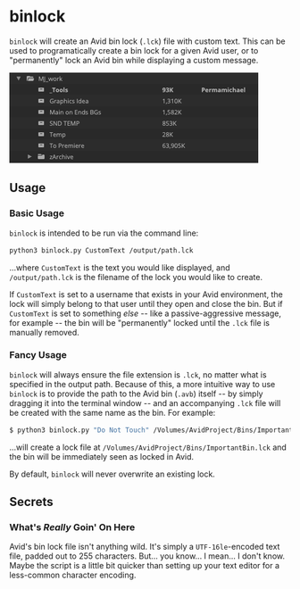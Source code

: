 # binlock
`binlock` will create an Avid bin lock (`.lck`) file with custom text.  This can be used to programatically create a bin lock for a given Avid user, or to "permanently" lock an Avid bin while displaying a custom message.

![Permamichael bin lock](doc/permalock.png)

## Usage
### Basic Usage
`binlock` is intended to be run via the command line:
```bash
python3 binlock.py CustomText /output/path.lck
```
...where `CustomText` is the text you would like displayed, and `/output/path.lck` is the filename of the lock you would like to create.

If `CustomText` is set to a username that exists in your Avid environment, the lock will simply belong to that user until they open and close the bin.  But if `CustomText` is set to something *else* -- like a passive-aggressive message, for example -- the bin will be "permanently" locked until the `.lck` file is manually removed.

### Fancy Usage

`binlock` will always ensure the file extension is `.lck`, no matter what is specified in the output path.  Because of this, a more intuitive way to use `binlock` is to provide the path to the Avid bin (`.avb`) itself -- by simply dragging it into the terminal window -- and an accompanying `.lck` file will be created with the same name as the bin.  For example:

```bash
$ python3 binlock.py "Do Not Touch" /Volumes/AvidProject/Bins/ImportantBin.avb
```
...will create a lock file at `/Volumes/AvidProject/Bins/ImportantBin.lck` and the bin will be immediately seen as locked in Avid.

By default, `binlock` will never overwrite an existing lock.

## Secrets
### What's *Really* Goin' On Here

Avid's bin lock file isn't anything wild.  It's simply a `UTF-16le`-encoded text file, padded out to 255 characters.  But... you know... I mean... I don't know.  Maybe the script is a little bit quicker than setting up your text editor for a less-common character encoding.
